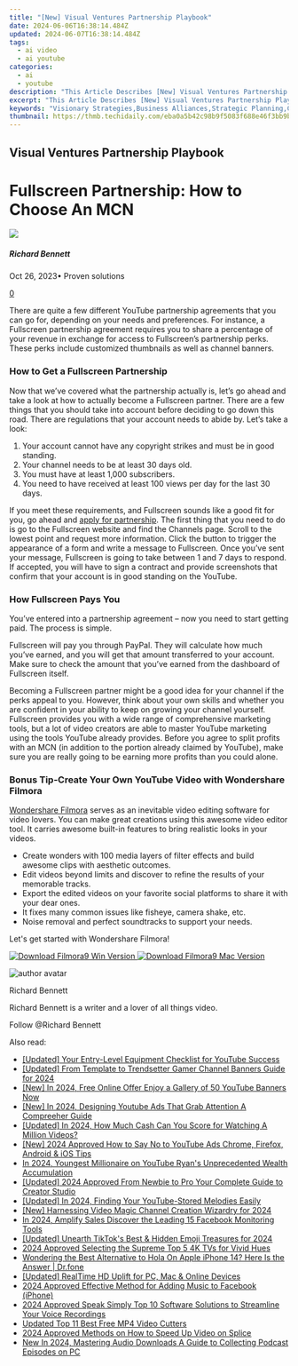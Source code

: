 ```yaml
---
title: "[New] Visual Ventures Partnership Playbook"
date: 2024-06-06T16:38:14.484Z
updated: 2024-06-07T16:38:14.484Z
tags:
  - ai video
  - ai youtube
categories:
  - ai
  - youtube
description: "This Article Describes [New] Visual Ventures Partnership Playbook"
excerpt: "This Article Describes [New] Visual Ventures Partnership Playbook"
keywords: "Visionary Strategies,Business Alliances,Strategic Planning,Collaborative Ventures,Partnership Guide,Alliance Blueprints,Joint Venture Tactics"
thumbnail: https://thmb.techidaily.com/eba0a5b42c98b9f5083f688e46f3bb9b2578fe7a056aaed74ee36c6a269ef696.jpg
---
```


## Visual Ventures Partnership Playbook

# Fullscreen Partnership: How to Choose An MCN

![](https://images.wondershare.com/filmora/article-images/richard-bennett.jpg)

##### Richard Bennett

 Oct 26, 2023• Proven solutions

[0](#commentsBoxSeoTemplate)

There are quite a few different YouTube partnership agreements that you can go for, depending on your needs and preferences. For instance, a Fullscreen partnership agreement requires you to share a percentage of your revenue in exchange for access to Fullscreen’s partnership perks. These perks include customized thumbnails as well as channel banners.

### How to Get a Fullscreen Partnership

Now that we’ve covered what the partnership actually is, let’s go ahead and take a look at how to actually become a Fullscreen partner. There are a few things that you should take into account before deciding to go down this road. There are regulations that your account needs to abide by. Let’s take a look:

1. Your account cannot have any copyright strikes and must be in good standing.
2. Your channel needs to be at least 30 days old.
3. You must have at least 1,000 subscribers.
4. You need to have received at least 100 views per day for the last 30 days.

If you meet these requirements, and Fullscreen sounds like a good fit for you, go ahead and [apply for partnership](http://fullscreenmedia.co/apply/). The first thing that you need to do is go to the Fullscreen website and find the Channels page. Scroll to the lowest point and request more information. Click the button to trigger the appearance of a form and write a message to Fullscreen. Once you’ve sent your message, Fullscreen is going to take between 1 and 7 days to respond. If accepted, you will have to sign a contract and provide screenshots that confirm that your account is in good standing on the YouTube.

### How Fullscreen Pays You

You’ve entered into a partnership agreement – now you need to start getting paid. The process is simple.

Fullscreen will pay you through PayPal. They will calculate how much you’ve earned, and you will get that amount transferred to your account. Make sure to check the amount that you’ve earned from the dashboard of Fullscreen itself.

Becoming a Fullscreen partner might be a good idea for your channel if the perks appeal to you. However, think about your own skills and whether you are confident in your ability to keep on growing your channel yourself. Fullscreen provides you with a wide range of comprehensive marketing tools, but a lot of video creators are able to master YouTube marketing using the tools YouTube already provides. Before you agree to split profits with an MCN (in addition to the portion already claimed by YouTube), make sure you are really going to be earning more profits than you could alone.

### Bonus Tip-Create Your Own YouTube Video with Wondershare Filmora

[Wondershare Filmora](https://tools.techidaily.com/wondershare/filmora/download/) serves as an inevitable video editing software for video lovers. You can make great creations using this awesome video editor tool. It carries awesome built-in features to bring realistic looks in your videos.

* Create wonders with 100 media layers of filter effects and build awesome clips with aesthetic outcomes.
* Edit videos beyond limits and discover to refine the results of your memorable tracks.
* Export the edited videos on your favorite social platforms to share it with your dear ones.
* It fixes many common issues like fisheye, camera shake, etc.
* Noise removal and perfect soundtracks to support your needs.

Let's get started with Wondershare Filmora!

[![Download Filmora9 Win Version](https://images.wondershare.com/filmora/guide/download-btn-win.jpg) ](https://tools.techidaily.com/wondershare/filmora/download/) [![Download Filmora9 Mac Version](https://images.wondershare.com/filmora/guide/download-btn-mac.jpg) ](https://tools.techidaily.com/wondershare/filmora/download/)

![author avatar](https://images.wondershare.com/filmora/article-images/richard-bennett.jpg)

Richard Bennett

Richard Bennett is a writer and a lover of all things video.

Follow @Richard Bennett

<span class="atpl-alsoreadstyle">Also read:</span>
<div><ul>
<li><a href="https://eaxpv-info.techidaily.com/updated-your-entry-level-equipment-checklist-for-youtube-success/"><u>[Updated] Your Entry-Level Equipment Checklist for YouTube Success</u></a></li>
<li><a href="https://eaxpv-info.techidaily.com/updated-from-template-to-trendsetter-gamer-channel-banners-guide-for-2024/"><u>[Updated] From Template to Trendsetter  Gamer Channel Banners Guide for 2024</u></a></li>
<li><a href="https://eaxpv-info.techidaily.com/new-in-2024-free-online-offer-enjoy-a-gallery-of-50-youtube-banners-now/"><u>[New] In 2024, Free Online Offer  Enjoy a Gallery of 50 YouTube Banners Now</u></a></li>
<li><a href="https://eaxpv-info.techidaily.com/new-in-2024-designing-youtube-ads-that-grab-attention-a-compreeher-guide/"><u>[New] In 2024, Designing Youtube Ads That Grab Attention  A Compreeher Guide</u></a></li>
<li><a href="https://eaxpv-info.techidaily.com/updated-in-2024-how-much-cash-can-you-score-for-watching-a-million-videos/"><u>[Updated] In 2024, How Much Cash Can You Score for Watching A Million Videos?</u></a></li>
<li><a href="https://eaxpv-info.techidaily.com/new-2024-approved-how-to-say-no-to-youtube-ads-chrome-firefox-android-and-ios-tips/"><u>[New] 2024 Approved  How to Say No to YouTube Ads  Chrome, Firefox, Android & iOS Tips</u></a></li>
<li><a href="https://eaxpv-info.techidaily.com/in-2024-youngest-millionaire-on-youtube-ryans-unprecedented-wealth-accumulation/"><u>In 2024, Youngest Millionaire on YouTube  Ryan's Unprecedented Wealth Accumulation</u></a></li>
<li><a href="https://eaxpv-info.techidaily.com/updated-2024-approved-from-newbie-to-pro-your-complete-guide-to-creator-studio/"><u>[Updated] 2024 Approved  From Newbie to Pro  Your Complete Guide to Creator Studio</u></a></li>
<li><a href="https://eaxpv-info.techidaily.com/updated-in-2024-finding-your-youtube-stored-melodies-easily/"><u>[Updated] In 2024, Finding Your YouTube-Stored Melodies Easily</u></a></li>
<li><a href="https://eaxpv-info.techidaily.com/new-harnessing-video-magic-channel-creation-wizardry-for-2024/"><u>[New] Harnessing Video Magic  Channel Creation Wizardry for 2024</u></a></li>
<li><a href="https://facebook-clips.techidaily.com/in-2024-amplify-sales-discover-the-leading-15-facebook-monitoring-tools/"><u>In 2024, Amplify Sales  Discover the Leading 15 Facebook Monitoring Tools</u></a></li>
<li><a href="https://tiktok-videos.techidaily.com/updated-unearth-tiktoks-best-and-hidden-emoji-treasures-for-2024/"><u>[Updated] Unearth TikTok's Best & Hidden Emoji Treasures for 2024</u></a></li>
<li><a href="https://extra-support.techidaily.com/2024-approved-selecting-the-supreme-top-5-4k-tvs-for-vivid-hues/"><u>2024 Approved  Selecting the Supreme  Top 5 4K TVs for Vivid Hues</u></a></li>
<li><a href="https://fake-location.techidaily.com/wondering-the-best-alternative-to-hola-on-apple-iphone-14-here-is-the-answer-drfone-by-drfone-virtual-ios/"><u>Wondering the Best Alternative to Hola On Apple iPhone 14? Here Is the Answer | Dr.fone</u></a></li>
<li><a href="https://extra-guidance.techidaily.com/updated-realtime-hd-uplift-for-pc-mac-and-online-devices/"><u>[Updated] RealTime HD Uplift for PC, Mac & Online Devices</u></a></li>
<li><a href="https://facebook-video-recording.techidaily.com/2024-approved-effective-method-for-adding-music-to-facebook-iphone/"><u>2024 Approved  Effective Method for Adding Music to Facebook (iPhone)</u></a></li>
<li><a href="https://sound-optimizing.techidaily.com/2024-approved-speak-simply-top-10-software-solutions-to-streamline-your-voice-recordings/"><u>2024 Approved Speak Simply Top 10 Software Solutions to Streamline Your Voice Recordings</u></a></li>
<li><a href="https://ai-video-tools.techidaily.com/updated-top-11-best-free-mp4-video-cutters/"><u>Updated Top 11 Best Free MP4 Video Cutters</u></a></li>
<li><a href="https://ai-editing-video.techidaily.com/2024-approved-methods-on-how-to-speed-up-video-on-splice/"><u>2024 Approved Methods on How to Speed Up Video on Splice</u></a></li>
<li><a href="https://audio-shaping.techidaily.com/new-in-2024-mastering-audio-downloads-a-guide-to-collecting-podcast-episodes-on-pc/"><u>New In 2024, Mastering Audio Downloads A Guide to Collecting Podcast Episodes on PC</u></a></li>
</ul></div>

<ins class="adsbygoogle"
      style="display:block"
      data-ad-client="ca-pub-7571918770474297"
      data-ad-slot="8358498916"
      data-ad-format="auto"
      data-full-width-responsive="true"></ins>